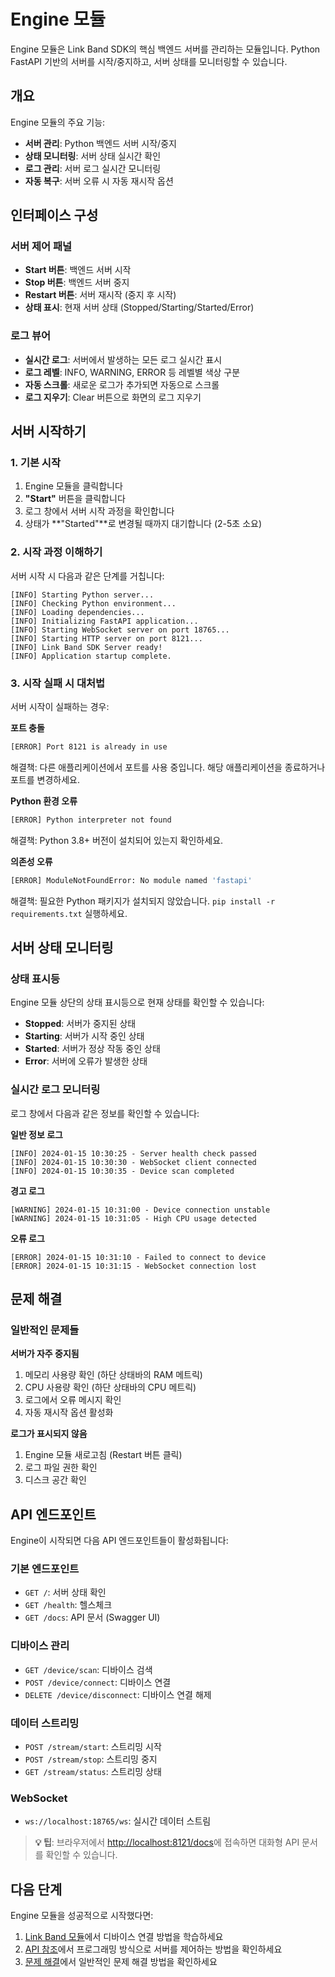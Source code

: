 # Engine 모듈

Engine 모듈은 Link Band SDK의 핵심 백엔드 서버를 관리하는 모듈입니다. Python FastAPI 기반의 서버를 시작/중지하고, 서버 상태를 모니터링할 수 있습니다.

## 개요

Engine 모듈의 주요 기능:
- **서버 관리**: Python 백엔드 서버 시작/중지
- **상태 모니터링**: 서버 상태 실시간 확인
- **로그 관리**: 서버 로그 실시간 모니터링
- **자동 복구**: 서버 오류 시 자동 재시작 옵션

## 인터페이스 구성

### 서버 제어 패널
- **Start 버튼**: 백엔드 서버 시작
- **Stop 버튼**: 백엔드 서버 중지
- **Restart 버튼**: 서버 재시작 (중지 후 시작)
- **상태 표시**: 현재 서버 상태 (Stopped/Starting/Started/Error)

### 로그 뷰어
- **실시간 로그**: 서버에서 발생하는 모든 로그 실시간 표시
- **로그 레벨**: INFO, WARNING, ERROR 등 레벨별 색상 구분
- **자동 스크롤**: 새로운 로그가 추가되면 자동으로 스크롤
- **로그 지우기**: Clear 버튼으로 화면의 로그 지우기

## 서버 시작하기

### 1. 기본 시작
1. Engine 모듈을 클릭합니다
2. **"Start"** 버튼을 클릭합니다
3. 로그 창에서 서버 시작 과정을 확인합니다
4. 상태가 **"Started"**로 변경될 때까지 대기합니다 (2-5초 소요)

### 2. 시작 과정 이해하기
서버 시작 시 다음과 같은 단계를 거칩니다:

```
[INFO] Starting Python server...
[INFO] Checking Python environment...
[INFO] Loading dependencies...
[INFO] Initializing FastAPI application...
[INFO] Starting WebSocket server on port 18765...
[INFO] Starting HTTP server on port 8121...
[INFO] Link Band SDK Server ready!
[INFO] Application startup complete.
```

### 3. 시작 실패 시 대처법
서버 시작이 실패하는 경우:

**포트 충돌**
```bash
[ERROR] Port 8121 is already in use
```
해결책: 다른 애플리케이션에서 포트를 사용 중입니다. 해당 애플리케이션을 종료하거나 포트를 변경하세요.

**Python 환경 오류**
```bash
[ERROR] Python interpreter not found
```
해결책: Python 3.8+ 버전이 설치되어 있는지 확인하세요.

**의존성 오류**
```bash
[ERROR] ModuleNotFoundError: No module named 'fastapi'
```
해결책: 필요한 Python 패키지가 설치되지 않았습니다. `pip install -r requirements.txt` 실행하세요.

## 서버 상태 모니터링

### 상태 표시등
Engine 모듈 상단의 상태 표시등으로 현재 상태를 확인할 수 있습니다:

- **Stopped**: 서버가 중지된 상태
- **Starting**: 서버가 시작 중인 상태
- **Started**: 서버가 정상 작동 중인 상태
- **Error**: 서버에 오류가 발생한 상태

### 실시간 로그 모니터링
로그 창에서 다음과 같은 정보를 확인할 수 있습니다:

**일반 정보 로그**
```
[INFO] 2024-01-15 10:30:25 - Server health check passed
[INFO] 2024-01-15 10:30:30 - WebSocket client connected
[INFO] 2024-01-15 10:30:35 - Device scan completed
```

**경고 로그**
```
[WARNING] 2024-01-15 10:31:00 - Device connection unstable
[WARNING] 2024-01-15 10:31:05 - High CPU usage detected
```

**오류 로그**
```
[ERROR] 2024-01-15 10:31:10 - Failed to connect to device
[ERROR] 2024-01-15 10:31:15 - WebSocket connection lost
```

## 문제 해결

### 일반적인 문제들

**서버가 자주 중지됨**
1. 메모리 사용량 확인 (하단 상태바의 RAM 메트릭)
2. CPU 사용량 확인 (하단 상태바의 CPU 메트릭)
3. 로그에서 오류 메시지 확인
4. 자동 재시작 옵션 활성화

**로그가 표시되지 않음**
1. Engine 모듈 새로고침 (Restart 버튼 클릭)
2. 로그 파일 권한 확인
3. 디스크 공간 확인

## API 엔드포인트

Engine이 시작되면 다음 API 엔드포인트들이 활성화됩니다:

### 기본 엔드포인트
- `GET /`: 서버 상태 확인
- `GET /health`: 헬스체크
- `GET /docs`: API 문서 (Swagger UI)

### 디바이스 관리
- `GET /device/scan`: 디바이스 검색
- `POST /device/connect`: 디바이스 연결
- `DELETE /device/disconnect`: 디바이스 연결 해제

### 데이터 스트리밍
- `POST /stream/start`: 스트리밍 시작
- `POST /stream/stop`: 스트리밍 중지
- `GET /stream/status`: 스트리밍 상태

### WebSocket
- `ws://localhost:18765/ws`: 실시간 데이터 스트림

> **💡 팁**: 브라우저에서 [http://localhost:8121/docs](http://localhost:8121/docs)에 접속하면 대화형 API 문서를 확인할 수 있습니다.

## 다음 단계

Engine 모듈을 성공적으로 시작했다면:
1. [Link Band 모듈](linkband-module.md)에서 디바이스 연결 방법을 학습하세요
2. [API 참조](../api-reference/device-api.md)에서 프로그래밍 방식으로 서버를 제어하는 방법을 확인하세요
3. [문제 해결](../examples/troubleshooting.md)에서 일반적인 문제 해결 방법을 확인하세요 